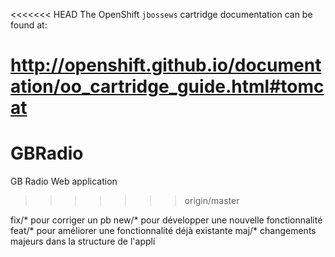<<<<<<< HEAD
The OpenShift `jbossews` cartridge documentation can be found at:

http://openshift.github.io/documentation/oo_cartridge_guide.html#tomcat
=======
# GBRadio
GB Radio Web application
>>>>>>> origin/master


fix/* pour corriger un pb
new/* pour développer une nouvelle fonctionnalité 
feat/* pour améliorer une fonctionnalité déjà existante
maj/* changements majeurs dans la structure de l'appli